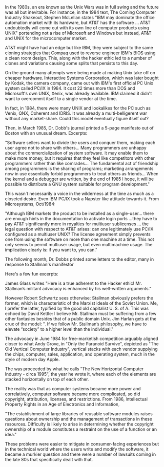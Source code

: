 In the 1980s, an era known as the Unix Wars was in full swing and the future was all but inevitable. For instance, in the 1984 text, The Coming Computer Industry Shakeout, Stephen McLellan states "IBM may dominate the office automation market with its hardware, but AT&T has the software ... AT&T undoubtedly will come out with its own line of computer products using UNIX" portending not a rise of Microsoft and Windows but instead, AT&T and UNIX for the microcomputer market.

AT&T might have had an edge but like IBM, they were subject to the same cloning strategies that Compaq used to reverse engineer IBM's BIOS using a clean room design. This, along with the hacker ethic led to a number of clones and variations causing some splits that persists to this day.

On the ground many attempts were being made at making Unix take off on cheaper hardware. Interactive Systems Corporation, which was later bought by Kodak, the camera company, came out with IBM's first official PC Unix system called PC/IX in 1984. It cost 22 times more than DOS and Microsoft's own UNIX, Xenix, was already available. IBM claimed it didn't want to overcommit itself to a single vendor at the time. 

In fact, in 1984, there were many UNIX and lookalikes for the PC such as Venix, QNX, Coherent and IDRIS. It was already a multi-belligerent war without any market-share. Could this model eventually figure itself out? 

Then, in March 1985, Dr. Dobb's journal printed a 5-page manifesto out of Boston with an unusual dream. Excerpts:

"Software sellers want to divide the users and conquer them, making each user agree not to share with others... Many programmers are unhappy about the commercialization of system software. It may enable them to make more money, but it requires that they feel like competitors with other programmers rather than like comrades... The fundamental act of friendship among programmers is the sharing of programs; marketing arrangements now in use essentially forbid programmers to treat others as friends... When the kernel and a debugger are written, by the end of 1985 I hope, it will be possible to distribute a GNU system suitable for program development."

This wasn't necessarily a voice in the wilderness at the time as much as a closeted desire. Even IBM PC/IX took a Napster like attitude towards it. From Microsystems, Oct/1984:

"Although IBM markets the product to be installed as a single-user... there are enough hints in the documentation to activate login ports ...they have to pay AT&T significantly more in royalties for multiuser sublicenses ... the legal question with respect to AT&T arises: can one legitimately use PC/IX configured as a multiuser UNIX? The license agreement simply prevents one from using the software on more than one machine at a time. This not only seems to permit multiuser usage, but even multimachine usage. The implication clearly is: if you want to, you can."

The following month, Dr. Dobbs printed some letters to the editor, many in response to Stallman's manifestor

Here's a few fun excerpts:

James Glass writes "Here is a true adherent to the Hacker ethic! Mr. Stallman’s militant advocacy is enhanced by his well-written arguments."

However Robert Schwartz sees otherwise: Stallman obviously prefers the former, which is characteristic of the Marxist ideals of the Soviet Union. Me, I prefer the latter, typified by the good old capitalist U. S. of A. This was echoed by David Kettle: I believe Mr. Stallman must be suffering from a few other fantasies besides that of a public domain Unix. Jim Harlan gets at the crux of the model: ". If we follow Mr. Stallman’s philosophy, we have to elevate “society” to a higher level than the individual."

The advocacy in June 1984 for free-marketish competition arguably aligned closer to what Andy Grove, in "Only the Paranoid Survive", depicted as "The Old Vertical Computer Industry", vertical stacks with each vendor supplying the chips, computer, sales, application, and operating system, much in the style of modern day Apple. 

The was proceeded by what he calls "The New Horizontal Computer Industry - circa 1995", the year he wrote it, where each of the elements are stacked horizontally on top of each other.

The reality was that as computer systems became more power and correlatively, computer software became more complicated, so did copyright, attribution, licenses, and restrictions. From 1986, Intellectual Property Rights in an Age of Electronics and Information,

"The establishment of large libraries of reusable software modules raises questions about
ownership and the management of transactions in these resources. Difficulty is likely to arise in determining whether the copyright
ownership of a module constitutes a restraint on the use of a function or an idea."

These problems were easier to mitigate in consumer-facing experiences but in the technical world where the users write and modify the software, it became a murkier question and there were a number of lawsuits coming in the late 80s that specifically dealt with that.
